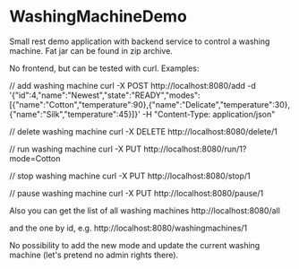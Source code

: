 # WashingMachineDemo
Small rest demo application with backend service to control a washing machine. 
Fat jar can be found in zip archive.

No frontend, but can be tested with curl. Examples:

// add washing machine
curl -X POST http://localhost:8080/add -d '{"id":4,"name":"Newest","state":"READY","modes":[{"name":"Cotton","temperature":90},{"name":"Delicate","temperature":30},{"name":"Silk","temperature":45}]}' -H "Content-Type: application/json" 

// delete washing machine
curl -X DELETE http://localhost:8080/delete/1

// run washing machine
curl -X PUT http://localhost:8080/run/1?mode=Cotton

// stop washing machine
curl -X PUT http://localhost:8080/stop/1

// pause washing machine
curl -X PUT http://localhost:8080/pause/1

Also you can get the list of all washing machines
http://localhost:8080/all

and the one by id, e.g.
http://localhost:8080/washingmachines/1


No possibility to add the new mode and update the current washing machine (let's pretend no admin rights there).
